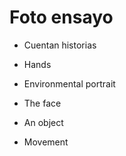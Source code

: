 # Foto ensayo

- Cuentan historias

- Hands
- Environmental portrait
- The face
- An object
- Movement 
